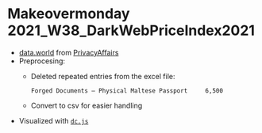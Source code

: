 
# Makeovermonday 2021_W38_DarkWebPriceIndex2021

- [data.world](https://data.world/makeovermonday/2021w38) from [PrivacyAffairs](https://www.privacyaffairs.com/dark-web-price-index-2021/)
- Preprocesing:
  - Deleted repeated entries from the excel file:

    ``` text
    Forged Documents – Physical	Maltese Passport	 6,500
    ```

  - Convert to csv for easier handling
- Visualized with [`dc.js`](https://github.com/dc-js/dc.js/)
